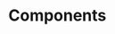 <!-- Space: Projects -->
<!-- Parent: TerraformAwsOpenVpn -->
<!-- Title: Components TerraformAwsOpenVpn -->
<!-- Label: TerraformAwsOpenVpn -->
<!-- Label: Project -->
<!-- Label: Components -->
<!-- Include: disclaimer.md -->
<!-- Include: ac:toc -->

# Components
